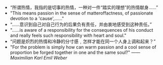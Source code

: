 - “所谓热情，我指的是切事的热情，一种对一件“踏实的理想”的热情献身……”
- "This means passion in the sense of matter­of­factness, of passionate devotion to a 'cause',……"
- “……意识到自己对自己行为的后果负有责任，并由衷地感受到这种责任。”
- "……­is aware of a responsibility for the consequences of his conduct and really feels such responsibility with heart and soul."
- “问题是炽烈的热情和冷静的分寸感﹐怎样才能在同一个人身上调和起来？”
- "For the problem is simply how can warm passion and a cool sense of proportion be forged together in one and the same soul?"
*—— Maximilian Karl Emil Weber*
